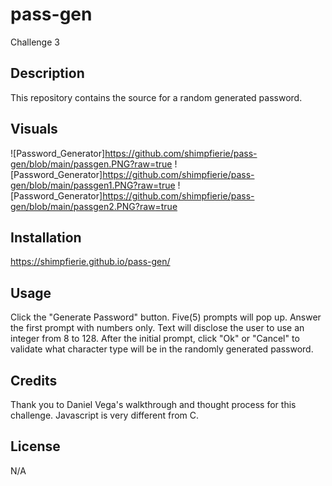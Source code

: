 # pass-gen
Challenge 3

## Description

This repository contains the source for a random generated password.

## Visuals
![Password_Generator]https://github.com/shimpfierie/pass-gen/blob/main/passgen.PNG?raw=true
![Password_Generator]https://github.com/shimpfierie/pass-gen/blob/main/passgen1.PNG?raw=true
![Password_Generator]https://github.com/shimpfierie/pass-gen/blob/main/passgen2.PNG?raw=true

## Installation

https://shimpfierie.github.io/pass-gen/

## Usage

Click the "Generate Password" button. Five(5) prompts will pop up. Answer the first prompt with numbers only. Text will disclose the user to use an integer from 8 to 128. After the initial prompt, click "Ok" or "Cancel" to validate what character type will be in the randomly generated password.

## Credits

Thank you to Daniel Vega's walkthrough and thought process for this challenge. Javascript is very different from C.

## License

N/A
